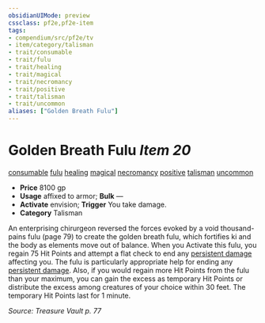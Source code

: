 ```yaml
---
obsidianUIMode: preview
cssclass: pf2e,pf2e-item
tags:
- compendium/src/pf2e/tv
- item/category/talisman
- trait/consumable
- trait/fulu
- trait/healing
- trait/magical
- trait/necromancy
- trait/positive
- trait/talisman
- trait/uncommon
aliases: ["Golden Breath Fulu"]
---
```

# Golden Breath Fulu *Item 20*  
[consumable](rules/traits/consumable.md)  [fulu](rules/traits/fulu-som.md)  [healing](rules/traits/healing.md)  [magical](rules/traits/magical.md)  [necromancy](rules/traits/necromancy.md)  [positive](rules/traits/positive.md)  [talisman](rules/traits/talisman.md)  [uncommon](rules/traits/uncommon.md)  

- **Price** 8100 gp
- **Usage** affixed to armor; **Bulk** —
- **Activate** envision; **Trigger** You take damage.
- **Category** Talisman

An enterprising chirurgeon reversed the forces evoked by a void thousand-pains fulu (page 79) to create the golden breath fulu, which fortifies ki and the body as elements move out of balance. When you Activate this fulu, you regain 75 Hit Points and attempt a flat check to end any [persistent damage](rules/conditions.md#Persistent%20Damage) affecting you. The fulu is particularly appropriate help for ending any [persistent damage](rules/conditions.md#Persistent%20Damage). Also, if you would regain more Hit Points from the fulu than your maximum, you can gain the excess as temporary Hit Points or distribute the excess among creatures of your choice within 30 feet. The temporary Hit Points last for 1 minute.

*Source: Treasure Vault p. 77*